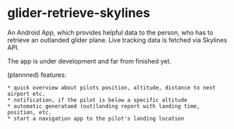 # glider-retrieve-skylines


An Android App, which provides helpful data to the person, who has to retrieve an outlanded 
glider plane. Live tracking data is fetched via Skylines API.

The app is under development and far from finished yet.

(plannned) features:

    * quick overview about pilots position, altitude, distance to next airport etc.
    * notification, if the pilot is below a specific altitude
    * automatic generataed (out)landing report with landing time, position, etc.
    * start a navigation app to the pilot's landing location
